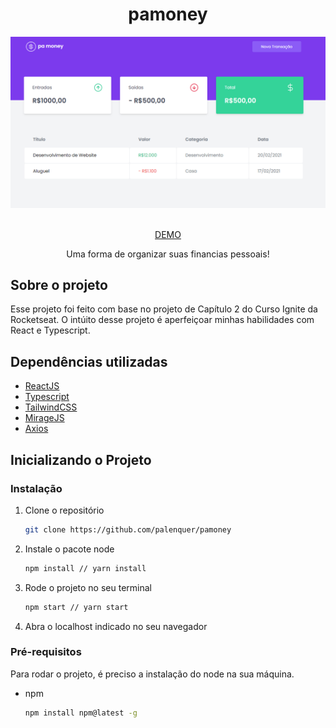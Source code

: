 <p align="center">
  <h1 align="center">pamoney</h1>
  
  ![Page Screenshot](./images/page.png)
  
  <p align="center">
    <br />
    <a href="https://pamoney.vercel.app">DEMO</a>
  </p>
  <p align="center">Uma forma de organizar suas financias pessoais!</p>
</p>

<h2>Sobre o projeto</h2>


Esse projeto foi feito com base no projeto de Capítulo 2 do Curso Ignite da Rocketseat. O intúito desse projeto é aperfeiçoar minhas habilidades com React e Typescript.

<h2>Dependências utilizadas</h2>

* [ReactJS](https://pt-br.reactjs.org)
* [Typescript](https://www.typescriptlang.org)
* [TailwindCSS](https://tailwindcss.com)
* [MirageJS](https://miragejs.com)
* [Axios](https://www.npmjs.com/package/axios)

## Inicializando o Projeto

### Instalação

1. Clone o repositório
   ```sh
   git clone https://github.com/palenquer/pamoney
   ```
2. Instale o pacote node
   ```sh
   npm install // yarn install
   ```
3. Rode o projeto no seu terminal
    ```sh
   npm start // yarn start
   ```
4. Abra o localhost indicado no seu navegador

### Pré-requisitos

Para rodar o projeto, é preciso a instalação do node na sua máquina.

* npm
  ```sh
  npm install npm@latest -g
  ```
